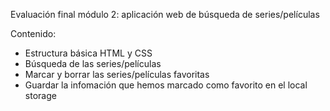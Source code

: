 Evaluación final módulo 2: aplicación web de búsqueda de series/películas 

Contenido:
- Estructura básica HTML y CSS
- Búsqueda de las series/películas
- Marcar y borrar las series/películas favoritas
- Guardar la infomación que hemos marcado como favorito en el local storage
